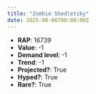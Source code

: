 ```yaml
---
title: "Zombie Shedletsky"
date: 2025-08-06T00:00:00Z
---
```

- **RAP**: 16739
- **Value**: -1
- **Demand level**: -1
- **Trend**: -1
- **Projected?**: True
- **Hyped?**: True
- **Rare?**: True
